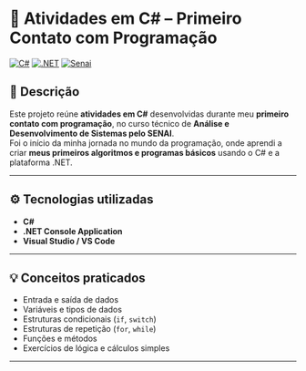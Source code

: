# 🧩 Atividades em C# – Primeiro Contato com Programação

[![C#](https://img.shields.io/badge/C%23-239120?style=for-the-badge&logo=c-sharp&logoColor=white)](https://learn.microsoft.com/pt-br/dotnet/csharp/)
[![.NET](https://img.shields.io/badge/.NET-512BD4?style=for-the-badge&logo=dotnet&logoColor=white)](https://dotnet.microsoft.com/)
[![Senai](https://img.shields.io/badge/SENAI-ED1B24?style=for-the-badge)](https://www.portaldaindustria.com.br/senai/)

## 📝 Descrição
Este projeto reúne **atividades em C#** desenvolvidas durante meu **primeiro contato com programação**, no curso técnico de **Análise e Desenvolvimento de Sistemas pelo SENAI**.  
Foi o início da minha jornada no mundo da programação, onde aprendi a criar **meus primeiros algoritmos e programas básicos** usando o C# e a plataforma .NET.

---

## ⚙️ Tecnologias utilizadas
- **C#**
- **.NET Console Application**
- **Visual Studio / VS Code**

---

## 💡 Conceitos praticados
- Entrada e saída de dados  
- Variáveis e tipos de dados  
- Estruturas condicionais (`if`, `switch`)  
- Estruturas de repetição (`for`, `while`)  
- Funções e métodos  
- Exercícios de lógica e cálculos simples  

---
